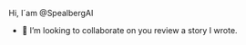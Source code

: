 Hi, I´am @SpealbergAI
 
- 💞️ I’m looking to collaborate on  you review a story I wrote. 


<!---
SpielbergAI/SpielbergAI is a ✨ special ✨ repository because its `README.md` (this file) appears on your GitHub profile.
You can click the Preview link to take a look at your changes.
--->
